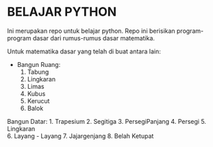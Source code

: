 # BELAJAR PYTHON

Ini merupakan repo untuk belajar python.
Repo ini berisikan program-program dasar dari rumus-rumus dasar matematika.

Untuk matematika dasar yang telah di buat antara lain:
- Bangun Ruang:
	1. Tabung
	2. Lingkaran
	3. Limas
	4. Kubus
	5. Kerucut
	6. Balok

Bangun Datar:
	1. Trapesium
	2. Segitiga
	3. PersegiPanjang
	4. Persegi
	5. Lingkaran	
	6. Layang - Layang
	7. Jajargenjang
	8. Belah Ketupat
